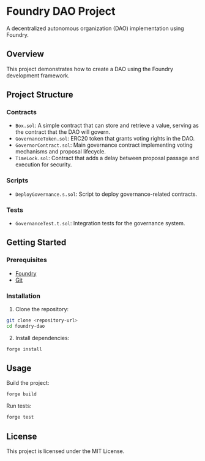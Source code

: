 # Foundry DAO Project

A decentralized autonomous organization (DAO) implementation using Foundry.

## Overview

This project demonstrates how to create a DAO using the Foundry development framework.

## Project Structure

### Contracts

- `Box.sol`: A simple contract that can store and retrieve a value, serving as the contract that the DAO will govern.
- `GovernanceToken.sol`: ERC20 token that grants voting rights in the DAO.
- `GovernorContract.sol`: Main governance contract implementing voting mechanisms and proposal lifecycle.
- `TimeLock.sol`: Contract that adds a delay between proposal passage and execution for security.

### Scripts

- `DeployGovernance.s.sol`: Script to deploy governance-related contracts.

### Tests

- `GovernanceTest.t.sol`: Integration tests for the governance system.

## Getting Started

### Prerequisites

- [Foundry](https://book.getfoundry.sh/getting-started/installation)
- [Git](https://git-scm.com/downloads)

### Installation

1. Clone the repository:
```bash
git clone <repository-url>
cd foundry-dao
```

2. Install dependencies:
```bash
forge install
```

## Usage

Build the project:
```bash
forge build
```

Run tests:
```bash
forge test
```

## License

This project is licensed under the MIT License.